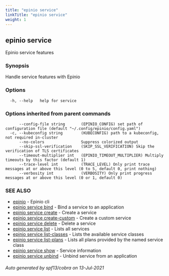 ```yaml
---
title: "epinio service"
linkTitle: "epinio service"
weight: 1
---
```

## epinio service

Epinio service features

### Synopsis

Handle service features with Epinio

### Options

```
  -h, --help   help for service
```

### Options inherited from parent commands

```
      --config-file string       (EPINIO_CONFIG) set path of configuration file (default "~/.config/epinio/config.yaml")
  -c, --kubeconfig string        (KUBECONFIG) path to a kubeconfig, not required in-cluster
      --no-colors                Suppress colorized output
      --skip-ssl-verification    (SKIP_SSL_VERIFICATION) Skip the verification of TLS certificates
      --timeout-multiplier int   (EPINIO_TIMEOUT_MULTIPLIER) Multiply timeouts by this factor (default 1)
      --trace-level int          (TRACE_LEVEL) Only print trace messages at or above this level (0 to 5, default 0, print nothing)
      --verbosity int            (VERBOSITY) Only print progress messages at or above this level (0 or 1, default 0)
```

### SEE ALSO

* [epinio](../epinio)	 - Epinio cli
* [epinio service bind](../epinio_service_bind)	 - Bind a service to an application
* [epinio service create](../epinio_service_create)	 - Create a service
* [epinio service create-custom](../epinio_service_create-custom)	 - Create a custom service
* [epinio service delete](../epinio_service_delete)	 - Delete a service
* [epinio service list](../epinio_service_list)	 - Lists all services
* [epinio service list-classes](../epinio_service_list-classes)	 - Lists the available service classes
* [epinio service list-plans](../epinio_service_list-plans)	 - Lists all plans provided by the named service class
* [epinio service show](../epinio_service_show)	 - Service information
* [epinio service unbind](../epinio_service_unbind)	 - Unbind service from an application

###### Auto generated by spf13/cobra on 13-Jul-2021
